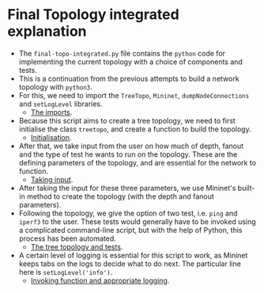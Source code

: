 # Final Topology integrated explanation

- The `final-topo-integrated.py` file contains the `python` code for implementing the current topology with a choice of components and tests.
- This is a continuation from the previous attempts to build a network topology with `python3`.
- For this, we need to import the `TreeTopo`, `Mininet`, `dumpNodeConnections` and `setLogLevel` libraries.
    - [The imports](https://drive.google.com/file/d/18b8yW1MVEOz_C_w9g5mBky480wTFWY53/view?usp=sharing).
- Because this script aims to create a tree topology, we need to first initialise the class `treetopo`, and create a function to build the topology.
    - [Initialisation](https://drive.google.com/file/d/1dynKonDJTlycFAcRoBeaSlLyikLQ4OFJ/view?usp=sharing).
- After that, we take input from the user on how much of depth, fanout and the type of test he wants to run on the topology. These are the defining parameters of the topology, and are essential for the network to function.
    - [Taking input](https://drive.google.com/file/d/1akuOGTtzXvVkSSizVLCSEsCu1fdnEQdE/view?usp=sharing).
- After taking the input for these three parameters, we use Mininet's built-in method to create the topology (with the depth and fanout parameters).
- Following the topology, we give the option of two test, i.e. `ping` and `iperf3` to the user. These tests would generally have to be invoked using a complicated command-line script, but with the help of Python, this process has been automated.
    - [The tree topology and tests](https://drive.google.com/file/d/1_K_uzwchbWyNp4BKT5fQ8ua9todUZRJb/view?usp=sharing).
- A certain level of logging is essential for this script to work, as Mininet keeps tabs on the logs to decide what to do next. The particular line here is `setLogLevel('info')`.
    - [Invoking function and appropriate logging](https://drive.google.com/file/d/1T8bqJ1gyjWjqie1GY17j-Po4ZMbXD6sY/view?usp=sharing).
